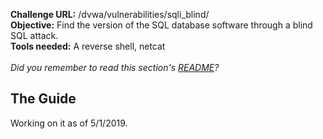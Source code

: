 <b>Challenge URL:</b> /dvwa/vulnerabilities/sqli_blind/
<br>
<b>Objective:</b> Find the version of the SQL database software through a blind SQL attack.
<br>
<b>Tools needed:</b> A reverse shell, netcat
<br><br>
<i>Did you remember to read this section's <a href="https://github.com/mrudy/dvwa-guide-2019/blob/master/low/README.md">README</a>?</i>

<h2><b>The Guide</b></h2>

Working on it as of 5/1/2019.

